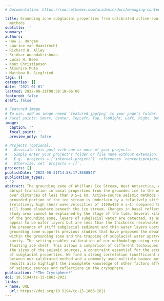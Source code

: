 ```yaml
---
# Documentation: https://sourcethemes.com/academic/docs/managing-content/

title: Grounding zone subglacial properties from calibrated active-source seismic
  methods
subtitle: ''
summary: ''
authors:
- Huw J. Horgan
- Laurine van Haastrecht
- Richard B. Alley
- Sridhar Anandakrishnan
- Lucas H. Beem
- Knut Christianson
- Atsuhiro Muto
- Matthew R. Siegfried
tags: []
categories: []
date: '2021-01-01'
lastmod: 2022-08-31T08:58:18-06:00
featured: false
draft: false

# Featured image
# To use, add an image named `featured.jpg/png` to your page's folder.
# Focal points: Smart, Center, TopLeft, Top, TopRight, Left, Right, BottomLeft, Bottom, BottomRight.
image:
  caption: ''
  focal_point: ''
  preview_only: false

# Projects (optional).
#   Associate this post with one or more of your projects.
#   Simply enter your project's folder or file name without extension.
#   E.g. `projects = ["internal-project"]` references `content/project/deep-learning/index.md`.
#   Otherwise, set `projects = []`.
projects: []
publishDate: '2022-08-31T14:58:17.858854Z'
publication_types:
- '2'
abstract: The grounding zone of Whillans Ice Stream, West Antarctica, exhibits an
  abrupt transition in basal properties from the grounded ice to the ocean cavity
  over distances of less than 0.5–1 km. Active-source seismic methods reveal the downglacier-most
  grounded portion of the ice stream is underlain by a relatively stiff substrate
  (relatively high shear wave velocities of 1100±430 m s−1) compared to the deformable
  till found elsewhere beneath the ice stream. Changes in basal reflectivity in our
  study area cannot be explained by the stage of the tide. Several kilometres upstream
  of the grounding zone, layers of subglacial water are detected, as are regions that
  appear to be water layers but are less than the thickness resolvable by our technique.
  The presence of stiff subglacial sediment and thin water layers upstream of the
  grounding zone supports previous studies that have proposed the dewatering of sediment
  within the grounding zone and the trapping of subglacial water upstream of the ocean
  cavity. The setting enables calibration of our methodology using returns from the
  floating ice shelf. This allows a comparison of different techniques used to estimate
  the sizes of the seismic sources, a constraint essential for the accurate recovery
  of subglacial properties. We find a strong correlation (coefficient of determination=0.46)
  between our calibrated method and a commonly used multiple-bounce method, but our
  results also highlight the incomplete knowledge of other factors affecting the amplitude
  of seismic sources and reflections in the cryosphere.
publication: '*The Cryosphere*'
doi: 10.5194/tc-15-1863-2021
links:
- name: URL
  url: https://doi.org/10.5194/tc-15-1863-2021
---
```

